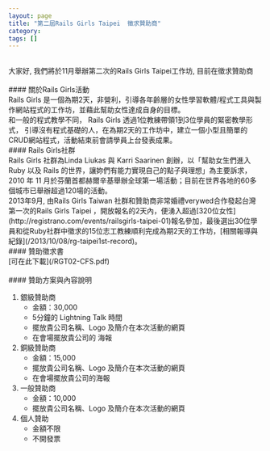```yaml
---
layout: page
title: "第二屆Rails Girls Taipei  徵求贊助商"
category:
tags: []
---
```


<br/>
大家好, 我們將於11月舉辦第二次的Rails Girls Taipei工作坊, 目前在徵求贊助商
<br/>
<br/>
#### 關於Rails Girls活動
<br/>
Rails Girls 是一個為期2天，非營利，引導各年齡層的女性學習軟體/程式工具與製作網站程式的工作坊，並藉此幫助女性達成自身的目標。
<br/>
和一般的程式教學不同， Rails Girls 透過1位教練帶領1到3位學員的緊密教學形式， 引導沒有程式基礎的人，在為期2天的工作坊中，建立一個小型且簡單的CRUD網站程式，活動結束前會請學員上台發表成果。

<br/>
#### Rails Girls社群
<br/>
Rails Girls 社群為Linda Liukas 與 Karri Saarinen 創辦，以「幫助女生們進入 Ruby 以及 Rails 的世界，讓妳們有能力實現自己的點子與理想」為主要訴求，2010 年 11 月於芬蘭首都赫爾辛基舉辦全球第一場活動；目前在世界各地的60多個城市已舉辦超過120場的活動。
<br/>
2013年9月, 由Rails Girls Taiwan 社群和贊助商非常婚禮verywed合作發起台灣第一次的Rails Girls Taipei ，開放報名的2天內，便湧入超過[320位女性](http://registrano.com/events/railsgirls-taipei-01)報名參加，最後選出30位學員和從Ruby社群中徵求的15位志工教練順利完成為期2天的工作坊，[相關報導與紀錄](/2013/10/08/rg-taipei1st-record)。

<br/>
#### 贊助徵求書
<br/>
[可在此下載](/RGT02-CFS.pdf)
<br/>
<br/>
#### 贊助方案與內容說明
<br/>

1.  銀級贊助商
	*  金額：30,000
	*  5分鐘的 Lightning Talk 時間
	*  擺放貴公司名稱、Logo 及簡介在本次活動的網頁
	*  在會場擺放貴公司的	海報
2.  銅級贊助商
	*  金額：15,000
	*  擺放貴公司名稱、Logo 及簡介在本次活動的網頁
	*  在會場擺放貴公司的海報
3.  一般贊助商
	*  金額：10,000
	*  擺放貴公司名稱、Logo 及簡介在本次活動的網頁
4.  個人贊助
	*  金額不限
	*  不開發票
	

